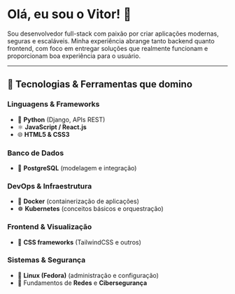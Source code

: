 # Olá, eu sou o Vitor! 👋

Sou desenvolvedor full-stack com paixão por criar aplicações modernas, seguras e escaláveis. Minha experiência abrange tanto backend quanto frontend, com foco em entregar soluções que realmente funcionam e proporcionam boa experiência para o usuário.

---

## 🚀 Tecnologias & Ferramentas que domino

### Linguagens & Frameworks
- 🐍 **Python** (Django, APIs REST)
- ⚛️ **JavaScript / React.js** 
- 🌐 **HTML5 & CSS3**

### Banco de Dados
- 🐘 **PostgreSQL** (modelagem e integração)

### DevOps & Infraestrutura
- 🐳 **Docker** (containerização de aplicações)
- ☸️ **Kubernetes** (conceitos básicos e orquestração)

### Frontend & Visualização
- 🎨 **CSS frameworks** (TailwindCSS e outros)

### Sistemas & Segurança
- 🐧 **Linux (Fedora)** (administração e configuração)
- 🔐 Fundamentos de **Redes** e **Cibersegurança**
